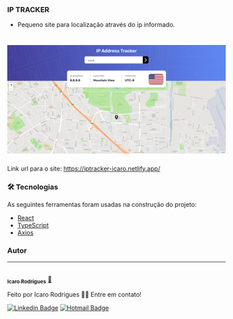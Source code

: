 ### IP TRACKER

- Pequeno site para localização através do ip informado.


<h1 align="center">
  <img alt="iptracker" title="#iptracker" src="./src/assets/iptracker.png" />
</h1>


Link url para o site: https://iptracker-icaro.netlify.app/

### 🛠 Tecnologias

As seguintes ferramentas foram usadas na construção do projeto:

- [React](https://pt-br.reactjs.org/)
- [TypeScript](https://www.typescriptlang.org/)
- [Axios](https://github.com/axios/axios)

### Autor
---

<a href="https://www.linkedin.com/in/IcaroRodriguesCerqueira/">
 <img style="border-radius: 50%;" src="https://avatars.githubusercontent.com/u/41852592?s=460&u=2c78c80acfa4e7d97364cd260cf19af4f460c47b&v=4" width="100px;" alt=""/>
 <br />
 <sub><b>Icaro Rodrigues</b></sub></a> <a href="https://www.linkedin.com/in/IcaroRodriguesCerqueira/" title="IcaroRodriguesIn">🚀</a>


Feito por Icaro Rodrigues 👋🏽 Entre em contato!

[![Linkedin Badge](https://img.shields.io/badge/-Icaro-blue?style=flat-square&logo=Linkedin&logoColor=white&link=https://www.linkedin.com/in/IcaroRodriguesCerqueira)](https://www.linkedin.com/in/IcaroRodriguesCerqueira/) 
[![Hotmail Badge](https://img.shields.io/badge/-icaro_rodrigues@outlook.com.br-c14438?style=flat-square&logo=Gmail&logoColor=white&link=mailto:icaro_rodrigues@outlook.com.br)](mailto:icaro_rodrigues@outlook.com.br)
